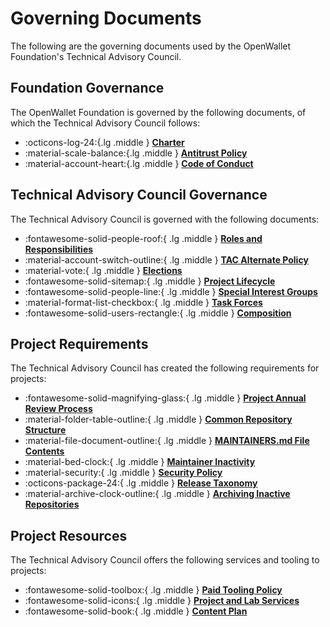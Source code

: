 [//]: # (SPDX-License-Identifier: CC-BY-4.0)

# Governing Documents

The following are the governing documents used by the OpenWallet Foundation's Technical Advisory Council.

## Foundation Governance

The OpenWallet Foundation is governed by the following documents, of which the Technical Advisory Council follows:

<div class="grid cards" markdown>

- :octicons-log-24:{.lg .middle } __[Charter](charter.md)__
- :material-scale-balance:{.lg .middle } __[Antitrust Policy](antitrust.md)__
- :material-account-heart:{.lg .middle } __[Code of Conduct](code-of-conduct.md)__

</div>

## Technical Advisory Council Governance

The Technical Advisory Council is governed with the following documents:

<div class="grid cards" markdown>

- :fontawesome-solid-people-roof:{ .lg .middle } __[Roles and Responsibilities](roles-and-responsibilities.md)__
- :material-account-switch-outline:{ .lg .middle } __[TAC Alternate Policy](alternate-policy.md)__
- :material-vote:{ .lg .middle } __[Elections](elections.md)__
- :fontawesome-solid-sitemap:{ .lg .middle } __[Project Lifecycle](project-lifecycle.md)__
- :fontawesome-solid-people-line:{ .lg .middle } __[Special Interest Groups](special-interest-group-process.md)__
- :material-format-list-checkbox:{ .lg .middle } __[Task Forces](task-force-process.md)__
- :fontawesome-solid-users-rectangle:{ .lg .middle } __[Composition](tac.md)__

</div>

## Project Requirements

The Technical Advisory Council has created the following requirements for projects:

<div class="grid cards" markdown>

- :fontawesome-solid-magnifying-glass:{ .lg .middle } __[Project Annual Review Process](project-annual-review-process.md)__
- :material-folder-table-outline:{ .lg .middle } __[Common Repository Structure](common-repository-structure.md)__
- :material-file-document-outline:{ .lg .middle } __[MAINTAINERS.md File Contents](maintainers-file-content.md)__
- :material-bed-clock:{ .lg .middle } __[Maintainer Inactivity](maintainer-inactivity.md)__
- :material-security:{ .lg .middle } __[Security Policy](security.md)__
- :octicons-package-24:{ .lg .middle } __[Release Taxonomy](release-taxonomy.md)__
- :material-archive-clock-outline:{ .lg .middle } __[Archiving Inactive Repositories](archiving-inactive-repositories.md)__

</div>

## Project Resources

The Technical Advisory Council offers the following services and tooling to projects:

<div class="grid cards" markdown>

- :fontawesome-solid-toolbox:{ .lg .middle } __[Paid Tooling Policy](paid-tooling-policy.md)__
- :fontawesome-solid-icons:{ .lg .middle } __[Project and Lab Services](project-and-lab-services.md)__
- :fontawesome-solid-book:{ .lg .middle } __[Content Plan](content-plan.md)__

</div>

